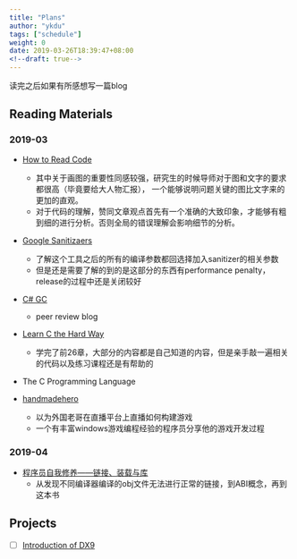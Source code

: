 ```yaml
---
title: "Plans"
author: "ykdu"
tags: ["schedule"]
weight: 0
date: 2019-03-26T18:39:47+08:00
<!--draft: true-->
---
```


读完之后如果有所感想写一篇blog

<!--more-->

## Reading Materials

### 2019-03

* [How to Read Code](https://www.codedump.info/post/20190324-how-to-read-code)
    - 其中关于画图的重要性同感较强，研究生的时候导师对于图和文字的要求都很高（毕竟要给大人物汇报），
    一个能够说明问题关键的图比文字来的更加的直观。
    - 对于代码的理解，赞同文章观点首先有一个准确的大致印象，才能够有粗到细的进行分析。否则全局的错误理解会影响细节的分析。

* [Google Sanitizaers](https://github.com/kasicass/blog/blob/master/cpp/2019_02_13_google_sanitizers.md)
    - 了解这个工具之后的所有的编译参数都回选择加入sanitizer的相关参数
    - 但是还是需要了解的到的是这部分的东西有performance penalty，release的过程中还是关闭较好

* [C# GC](https://github.com/kasicass/blog/blob/master/csharp/2019_01_05_managed_heap_and_gc_principle_part_1.md)
    - peer review blog
    
* [Learn C the Hard Way](https://learncodethehardway.org/c/)
    - 学完了前26章，大部分的内容都是自己知道的内容，但是亲手敲一遍相关的代码以及练习课程还是有帮助的 

* The C Programming Language

* [handmadehero](https://handmadehero.org/watch)
    - 以为外国老哥在直播平台上直播如何构建游戏 
    - 一个有丰富windows游戏编程经验的程序员分享他的游戏开发过程 

### 2019-04

* [程序员自我修养——链接、装载与库](https://book.douban.com/subject/3652388/)
    - 从发现不同编译器编译的obj文件无法进行正常的链接，到ABI概念，再到这本书

## Projects

* [ ] [Introduction of DX9](https://github.com/kasicass/introdx9)


